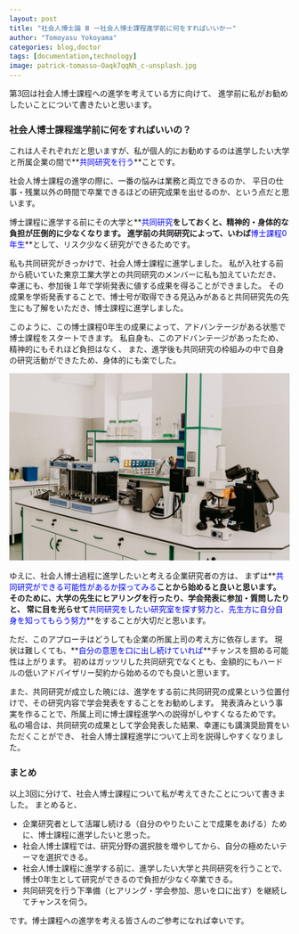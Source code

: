 ```yaml
---
layout: post
title: "社会人博士論 Ⅲ ー社会人博士課程進学前に何をすればいいかー"
author: "Tomoyasu Yokoyama"
categories: blog,doctor
tags: [documentation,technology]
image: patrick-tomasso-Oaqk7qqNh_c-unsplash.jpg
---
```


第3回は社会人博士課程への進学を考えている方に向けて、
進学前に私がお勧めしたいことについて書きたいと思います。

### 社会人博士課程進学前に何をすればいいの？

これは人それぞれだと思いますが、私が個人的にお勧めするのは進学したい大学と所属企業の間で**<font color="Blue">共同研究を行う</font>**ことです。

社会人博士課程の進学の際に、一番の悩みは業務と両立できるのか、
平日の仕事・残業以外の時間で卒業できるほどの研究成果を出せるのか、という点だと思います。

博士課程に進学する前にその大学と**<font color="Blue">共同研究</font>**をしておくと、精神的・身体的な負担が圧倒的に少なくなります。
進学前の共同研究によって、いわば**<font color="Blue">博士課程0年生</font>**として、リスク少なく研究ができるためです。

私も共同研究がきっかけで、社会人博士課程に進学しました。
私が入社する前から続いていた東京工業大学との共同研究のメンバーに私も加えていただき、
幸運にも、参加後１年で学術発表に値する成果を得ることができました。
その成果を学術発表することで、博士号が取得できる見込みがあると共同研究先の先生にも了解をいただき、博士課程に進学しました。

このように、この博士課程0年生の成果によって、アドバンテージがある状態で博士課程をスタートできます。
私自身も、このアドバンテージがあったため、精神的にもそれほど負担はなく、
また、進学後も共同研究の枠組みの中で自身の研究活動ができたため、身体的にも楽でした。

![Figure](../assets/img/trnava-university-_9xRHrMOjeg-unsplash.jpg)

ゆえに、社会人博士過程に進学したいと考える企業研究者の方は、
まずは**<font color="Blue">共同研究ができる可能性があるか探ってみる</font>**ことから始めると良いと思います。
そのために、大学の先生にヒアリングを行ったり、学会発表に参加・質問したりと、
常に目を光らせて**<font color="Blue">共同研究をしたい研究室を探す努力と、先生方に自分自身を知ってもらう努力</font>**をすることが大切だと思います。

ただ、このアプローチはどうしても企業の所属上司の考え方に依存します。
現状は難しくても、**<font color="Blue">自分の意思を口に出し続けていれば</font>**チャンスを掴める可能性は上がります。
初めはガッツリした共同研究でなくとも、金額的にもハードルの低いアドバイザリー契約から始めるのでも良いと思います。

また、共同研究が成立した暁には、進学をする前に共同研究の成果という位置付けで、その研究内容で学会発表をすることをお勧めします。
発表済みという事実を作ることで、所属上司に博士課程進学への説得がしやすくなるためです。
私の場合は、共同研究の成果として学会発表した結果、幸運にも講演奨励賞をいただくことができ、
社会人博士課程進学について上司を説得しやすくなりました。

### まとめ

以上3回に分けて、社会人博士課程について私が考えてきたことについて書きました。
まとめると、

* 企業研究者として活躍し続ける（自分のやりたいことで成果をあげる）ために、博士課程に進学したいと思った。
* 社会人博士課程では、研究分野の選択肢を増やしてから、自分の極めたいテーマを選択できる。
* 社会人博士課程に進学する前に、進学したい大学と共同研究を行うことで、博士0年生として研究ができるので負担が少なく卒業できる。
* 共同研究を行う下準備（ヒアリング・学会参加、思いを口に出す）を継続してチャンスを伺う。

です。博士課程への進学を考える皆さんのご参考になれば幸いです。
